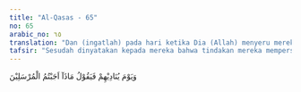 ```yaml
---
title: "Al-Qasas - 65"
no: 65
arabic_no: ٦٥
translation: "Dan (ingatlah) pada hari ketika Dia (Allah) menyeru mereka, dan berfirman, “Apakah jawabanmu terhadap para rasul?”"
tafsir: "Sesudah dinyatakan kepada mereka bahwa tindakan mereka mempersekutukan Allah adalah sesat, maka sebagai cercaan atas perbuatannya, itu pada ayat ini ditanyakan kepada mereka tentang bagaimana cara mereka menyambut seruan para rasul untuk membersihkan diri dari penyembahan berhala, dan mengajak berakidah tauhid, mengesakan Allah. Mereka diam seribu bahasa, tidak dapat mengemukakan sedikit pun alasan sebagai jawaban dari pernyataan yang dilontarkan. Mereka bingung tidak tahu apa yang mesti dikatakan. Oleh karena itu, mereka saling bertanya, seperti orang yang sedang menghadapi kesulitan. Mereka tertunduk karena malu dan menyesal. Apabila para rasul tidak dapat menjawab pertanyaan yang dimajukan kepadanya tentang jawaban dan sambutan kaumnya mengenai seruannya kepada mereka, tentu orang-orang yang sesat dan menyesatkan di dunia yang tidak mengindahkan seruan nabi-nabi lebih cemas lagi. Firman Allah:\n\n(Ingatlah) pada hari ketika Allah mengumpulkan para rasul, lalu Dia bertanya (kepada mereka), \"Apa jawaban (kaummu) terhadap (seruan)mu?\" Mereka (para rasul) menjawab, \"Kami tidak tahu (tentang itu). Sesungguhnya Engkaulah Yang Maha Mengetahui segala yang gaib.\" (al-Ma'idah/5: 109)"
---
```


وَيَوْمَ يُنَادِيْهِمْ فَيَقُوْلُ مَاذَآ اَجَبْتُمُ الْمُرْسَلِيْنَ 
